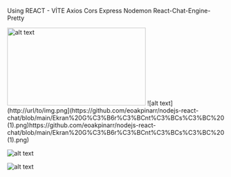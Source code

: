 Using REACT - VİTE 
Axios
Cors
Express
Nodemon
React-Chat-Engine-Pretty

<img src="[https://url/to/img.png](http://url/to/img.png](https://github.com/eoakpinarr/nodejs-react-chat/blob/main/Ekran%20G%C3%B6r%C3%BCnt%C3%BCs%C3%BC%20(1).png)https://github.com/eoakpinarr/nodejs-react-chat/blob/main/Ekran%20G%C3%B6r%C3%BCnt%C3%BCs%C3%BC%20(1).png)" alt="alt text" width="320" height="180">
![alt text](http://url/to/img.png](https://github.com/eoakpinarr/nodejs-react-chat/blob/main/Ekran%20G%C3%B6r%C3%BCnt%C3%BCs%C3%BC%20(1).png)https://github.com/eoakpinarr/nodejs-react-chat/blob/main/Ekran%20G%C3%B6r%C3%BCnt%C3%BCs%C3%BC%20(1).png)

![alt text]([http://url/to/img.png](https://github.com/eoakpinarr/nodejs-react-chat/blob/main/Ekran%20G%C3%B6r%C3%BCnt%C3%BCs%C3%BC%20(2).png)https://github.com/eoakpinarr/nodejs-react-chat/blob/main/Ekran%20G%C3%B6r%C3%BCnt%C3%BCs%C3%BC%20(2).png)

![alt text]([http://url/to/img.png](https://github.com/eoakpinarr/nodejs-react-chat/blob/main/Ekran%20G%C3%B6r%C3%BCnt%C3%BCs%C3%BC%20(3).png)https://github.com/eoakpinarr/nodejs-react-chat/blob/main/Ekran%20G%C3%B6r%C3%BCnt%C3%BCs%C3%BC%20(3).png)
